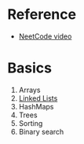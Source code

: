 # Reference
- [NeetCode video](https://www.youtube.com/watch?v=8wysIxzqgPI)

# Basics
1. Arrays
2. [Linked Lists](linked_lists.md)
3. HashMaps
4. Trees
5. Sorting
6. Binary search

